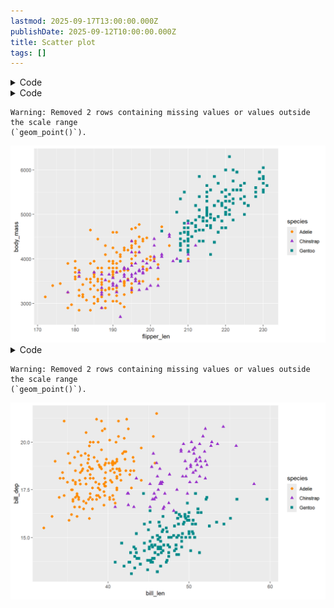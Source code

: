 ```yaml
---
lastmod: 2025-09-17T13:00:00.000Z
publishDate: 2025-09-12T10:00:00.000Z
title: Scatter plot
tags: []
---
```



<details class="code-fold">
<summary>Code</summary>

``` r
library(ggplot2)
```

</details>
<details class="code-fold">
<summary>Code</summary>

``` r
# penguin flipper length versus body mass
penguins |>
  ggplot(aes(x = flipper_len, y = body_mass)) +
  geom_point(aes(color = species, 
                 shape = species),
             size = 2) +
  scale_color_manual(values = c("darkorange","darkorchid","cyan4")) 
```

</details>

    Warning: Removed 2 rows containing missing values or values outside the scale range
    (`geom_point()`).

<img src="index.markdown_strict_files/figure-markdown_strict/unnamed-chunk-2-1.png" width="768" />

<details class="code-fold">
<summary>Code</summary>

``` r
# penguin bill length versus bill depth
ggplot(data = penguins, aes(x = bill_len, y = bill_dep)) +
  geom_point(aes(color = species, 
                 shape = species),
             size = 2)  +
  scale_color_manual(values = c("darkorange","darkorchid","cyan4"))
```

</details>

    Warning: Removed 2 rows containing missing values or values outside the scale range
    (`geom_point()`).

<img src="index.markdown_strict_files/figure-markdown_strict/unnamed-chunk-3-1.png" width="768" />
